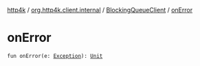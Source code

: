 [http4k](../../index.md) / [org.http4k.client.internal](../index.md) / [BlockingQueueClient](index.md) / [onError](./on-error.md)

# onError

`fun onError(e: `[`Exception`](https://kotlinlang.org/api/latest/jvm/stdlib/kotlin/-exception/index.html)`): `[`Unit`](https://kotlinlang.org/api/latest/jvm/stdlib/kotlin/-unit/index.html)
